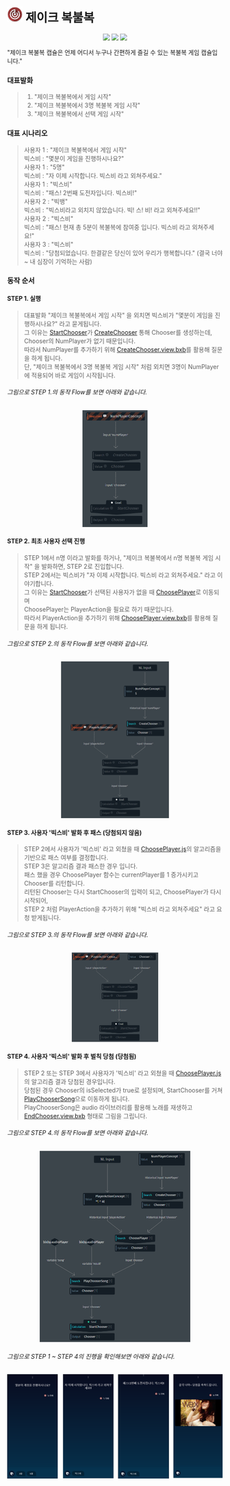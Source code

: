# <img width="36px" src="./assets/images/icon.png"/> 제이크 복불복
<p align="center">
  <img src="http://img.shields.io/:license-mit-green.svg"/>
  <img src="https://img.shields.io/badge/platform-bixby-blue.svg"/>
  <img src="https://img.shields.io/badge/language-javascript-brightgreen.svg"/>
</p>

"제이크 복불복 캡슐은 언제 어디서 누구나 간편하게 즐길 수 있는 복불복 게임 캡슐입니다."

### 대표발화

> 1. "제이크 복불복에서 게임 시작"
> 2. "제이크 복불복에서 3명 복불복 게임 시작"
> 3. "제이크 복불복에서 선택 게임 시작"

### 대표 시나리오

> 사용자 1 : "제이크 복불복에서 게임 시작"<br>
> 빅스비   : "몇분이 게임을 진행하시나요?"<br>
> 사용자 1 : "5명"<br>
> 빅스비   : "자 이제 시작합니다. 빅스비 라고 외쳐주세요."<br>
> 사용자 1 : "빅스비"<br>
> 빅스비   : "패스! 2번째 도전자입니다. 빅스비!"<br>
> 사용자 2 : "빅뱅"<br>
> 빅스비   : "빅스비라고 외치지 않았습니다. 빅! 스! 비! 라고 외쳐주세요!!"<br>
> 사용자 2 : "빅스비"<br>
> 빅스비   : "패스! 현재 총 5분이 복불복에 참여중 입니다. 빅스비 라고 외쳐주세요!"<br>
> 사용자 3 : "빅스비"<br>
> 빅스비   : "당첨되었습니다. 한결같은 당신이 있어 우리가 행복합니다." (결국 너야~ 내 심장이 기억하는 사람)<br>


### 동작 순서

#### STEP 1. 실행
> 대표발화 "제이크 복불복에서 게임 시작" 을 외치면 빅스비가 "몇분이 게임을 진행하시나요?" 라고 묻게됩니다.<br>
> 그 이유는 [StartChooser](./models/actions/StartChooser.model.bxb)가 [CreateChooser](./models/actions/CreateChooser.model.bxb) 통해 Chooser를 생성하는데, Chooser의 NumPlayer가 없기 때문입니다.<br>
> 따라서 NumPlayer를 추가하기 위해 [CreateChooser.view.bxb](./resources/base/views/CreateChooser.view.bxb)를 활용해 질문을 하게 됩니다.<br>
> 단, "제이크 복불복에서 3명 복불복 게임 시작" 처럼 외치면 3명이 NumPlayer에 적용되어 바로 게임이 시작됩니다.<br>

###### 그림으로 STEP 1.의 동작 Flow를 보면 아래와 같습니다.
<p align="center"><img src="./assets/flow/step1.png" alt="drawing" width="30%"/></p>


#### STEP 2. 최초 사용자 선택 진행
> STEP 1에서 n명 이라고 발화를 하거나, "제이크 복불복에서 n명 복불복 게임 시작" 을 발화하면, STEP 2로 진입합니다.<br>
> STEP 2에서는 빅스비가 "자 이제 시작합니다. 빅스비 라고 외쳐주세요." 라고 이야기합니다.<br>
> 그 이유는 [StartChooser](./models/actions/StartChooser.model.bxb)가 선택된 사용자가 없을 때 [ChoosePlayer](./models/actions/ChoosePlayer.model.bxb)로 이동되며<br>
> ChoosePlayer는 PlayerAction을 필요로 하기 때문입니다.<br>
> 따라서 PlayerAction을 추가하기 위해 [ChoosePlayer.view.bxb](./resources/base/views/ChoosePlayer.view.bxb)를 활용해 질문을 하게 됩니다.<br>

###### 그림으로 STEP 2.의 동작 Flow를 보면 아래와 같습니다.
<p align="center"><img src="./assets/flow/step2.png" alt="drawing" width="50%"/></p>


#### STEP 3. 사용자 '빅스비' 발화 후 패스 (당첨되지 않음)
> STEP 2에서 사용자가 '빅스비' 라고 외쳤을 때 [ChoosePlayer.js](./code/ChoosePlayer.js)의 알고리즘을 기반으로 패스 여부를 결정합니다.<br>
> STEP 3은 알고리즘 결과 패스한 경우 입니다. <br>
> 패스 했을 경우 ChoosePlayer 함수는 currentPlayer를 1 증가시키고 Chooser를 리턴합니다.<br>
> 리턴된 Chooser는 다시 StartChooser의 입력이 되고, ChoosePlayer가 다시 시작되어,<br>
> STEP 2 처럼 PlayerAction을 추가하기 위해 "빅스비 라고 외쳐주세요" 라고 요청 받게됩니다.<br>

###### 그림으로 STEP 3.의 동작 Flow를 보면 아래와 같습니다.
<p align="center"><img src="./assets/flow/step3.png" alt="drawing" width="40%"/></p>


#### STEP 4. 사용자 '빅스비' 발화 후 벌칙 당첨 (당첨됨)
> STEP 2 또는 STEP 3에서 사용자가 '빅스비' 라고 외쳤을 때 [ChoosePlayer.js](./code/ChoosePlayer.js)의 알고리즘 결과 당첨된 경우입니다.<br>
> 당첨된 경우 Chooser의 isSelected가 true로 설정되며, StartChooser를 거쳐 [PlayChooserSong](./models/actions/PlayChooserSong.model.bxb)으로 이동하게 됩니다.<br>
> PlayChooserSong은 audio 라이브러리를 활용해 노래를 재생하고 [EndChooser.view.bxb](./resources/base/views/EndChooser.view.bxb) 형태로 그림을 그립니다.<br>

###### 그림으로 STEP 4.의 동작 Flow를 보면 아래와 같습니다.
<p align="center"><img src="./assets/flow/step4.png" alt="drawing" width="70%"/></p>

###### 그림으로 STEP 1 ~ STEP 4의 진행을 확인해보면 아래와 같습니다.
<p align="center"><img src="./assets/flow/result-views.png" alt="drawing" width="100%"/></p>